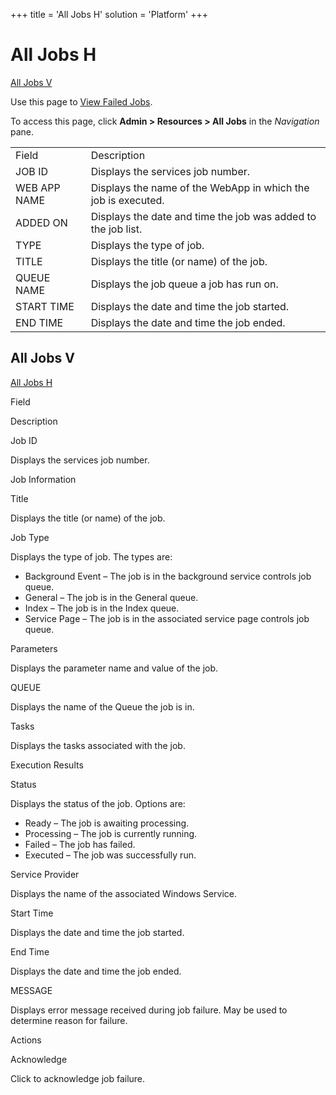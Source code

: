 +++
title = 'All Jobs H'
solution = 'Platform'
+++

# All Jobs H

[All Jobs V](#All_Jobs_V)

<div class="use">

Use this page to [View Failed Jobs](../Use_Cases/View_Failed_Jobs).

</div>

To access this page, click **Admin \> Resources \> All Jobs** in the
*Navigation*
pane.

|              |                                                               |
| ------------ | ------------------------------------------------------------- |
| Field        | Description                                                   |
| JOB ID       | Displays the services job number.                             |
| WEB APP NAME | Displays the name of the WebApp in which the job is executed. |
| ADDED ON     | Displays the date and time the job was added to the job list. |
| TYPE         | Displays the type of job.                                     |
| TITLE        | Displays the title (or name) of the job.                      |
| QUEUE NAME   | Displays the job queue a job has run on.                      |
| START TIME   | Displays the date and time the job started.                   |
| END TIME     | Displays the date and time the job ended.                     |

## <span id="All_Jobs_V"></span>All Jobs V

[All Jobs H](#All_Jobs_H)

Field

Description

Job ID

Displays the services job number.

Job Information

Title

Displays the title (or name) of the job.

Job Type

Displays the type of job. The types are:

  - Background Event – The job is in the background service controls job
    queue.
  - General – The job is in the General queue.
  - Index – The job is in the Index queue.
  - Service Page – The job is in the associated service page controls
    job queue.

Parameters

Displays the parameter name and value of the job.

QUEUE

Displays the name of the Queue the job is in.

Tasks

Displays the tasks associated with the job.

Execution Results

Status

Displays the status of the job. Options are:

  - Ready – The job is awaiting processing.
  - Processing – The job is currently running.
  - Failed – The job has failed.
  - Executed – The job was successfully run.

Service Provider

Displays the name of the associated Windows Service.

Start Time

Displays the date and time the job started.

End Time

Displays the date and time the job ended.

MESSAGE

Displays error message received during job failure. May be used to
determine reason for failure.

Actions

Acknowledge

Click to acknowledge job failure.
